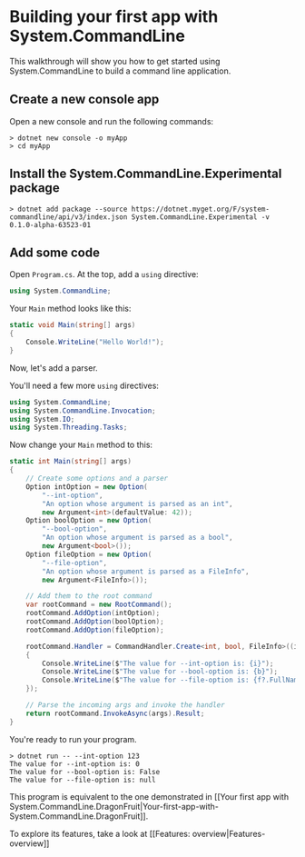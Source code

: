 # Building your first app with System.CommandLine

This walkthrough will show you how to get started using System.CommandLine to build a command line application.

## Create a new console app

Open a new console and run the following commands:

```console
> dotnet new console -o myApp
> cd myApp
```

## Install the System.CommandLine.Experimental package

```console
> dotnet add package --source https://dotnet.myget.org/F/system-commandline/api/v3/index.json System.CommandLine.Experimental -v 0.1.0-alpha-63523-01
```

## Add some code

Open `Program.cs`. At the top, add a `using` directive:

```csharp
using System.CommandLine;
```

Your `Main` method looks like this:

```csharp
static void Main(string[] args)
{
    Console.WriteLine("Hello World!");
}
```

Now, let's add a parser. 

You'll need a few more `using` directives:

```csharp
using System.CommandLine;
using System.CommandLine.Invocation;
using System.IO;
using System.Threading.Tasks;
```

Now change your `Main` method to this:

```csharp
static int Main(string[] args)
{
    // Create some options and a parser
    Option intOption = new Option(
        "--int-option",
        "An option whose argument is parsed as an int",
        new Argument<int>(defaultValue: 42));
    Option boolOption = new Option(
        "--bool-option",
        "An option whose argument is parsed as a bool",
        new Argument<bool>());
    Option fileOption = new Option(
        "--file-option",
        "An option whose argument is parsed as a FileInfo",
        new Argument<FileInfo>());

    // Add them to the root command
    var rootCommand = new RootCommand();
    rootCommand.AddOption(intOption);
    rootCommand.AddOption(boolOption);
    rootCommand.AddOption(fileOption);

    rootCommand.Handler = CommandHandler.Create<int, bool, FileInfo>((i, b, f) =>
    {
        Console.WriteLine($"The value for --int-option is: {i}");
        Console.WriteLine($"The value for --bool-option is: {b}");
        Console.WriteLine($"The value for --file-option is: {f?.FullName ?? "null"}");
    });

    // Parse the incoming args and invoke the handler
    return rootCommand.InvokeAsync(args).Result;
}
```

You're ready to run your program.

```console
> dotnet run -- --int-option 123
The value for --int-option is: 0
The value for --bool-option is: False
The value for --file-option is: null
```

This program is equivalent to the one demonstrated in [[Your first app with System.CommandLine.DragonFruit|Your-first-app-with-System.CommandLine.DragonFruit]].

To explore its features, take a look at [[Features: overview|Features-overview]]
